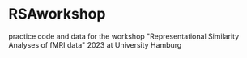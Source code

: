 # RSAworkshop
 practice code and data for the workshop "Representational Similarity Analyses of fMRI data" 2023 at University Hamburg
